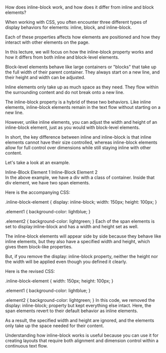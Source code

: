<!-- @format -->

How does inline-block work, and how does it differ from inline and block elements?

When working with CSS, you often encounter three different types of display behaviors for elements: inline, block, and inline-block.

Each of these properties affects how elements are positioned and how they interact with other elements on the page.

In this lecture, we will focus on how the inline-block property works and how it differs from both inline and block-level elements.

Block-level elements behave like large containers or "blocks" that take up the full width of their parent container. They always start on a new line, and their height and width can be adjusted.

Inline elements only take up as much space as they need. They flow within the surrounding content and do not break onto a new line.

The inline-block property is a hybrid of these two behaviors. Like inline elements, inline-block elements remain in the text flow without starting on a new line.

However, unlike inline elements, you can adjust the width and height of an inline-block element, just as you would with block-level elements.

In short, the key difference between inline and inline-block is that inline elements cannot have their size controlled, whereas inline-block elements allow for full control over dimensions while still staying inline with other content.

Let's take a look at an example.

<div class="container">
  <span class="inline-block-element element1">Inline-Block Element 1</span>
  <span class="inline-block-element element2">Inline-Block Element 2</span>
</div>
In the above example, we have a div with a class of container. Inside that div element, we have two span elements.

Here is the accompanying CSS:

.inline-block-element {
display: inline-block;
width: 150px;
height: 100px;
}

.element1 {
background-color: lightblue;
}

.element2 {
background-color: lightgreen;
}
Each of the span elements is set to display:inline-block and has a width and height set as well.

The inline-block elements will appear side by side because they behave like inline elements, but they also have a specified width and height, which gives them block-like properties.

But, if you remove the display: inline-block property, neither the height nor the width will be applied even though you defined it clearly.

Here is the revised CSS:

.inline-block-element {
width: 150px;
height: 100px;
}

.element1 {
background-color: lightblue;
}

.element2 {
background-color: lightgreen;
}
In this code, we removed the display: inline-block; property but kept everything else intact. Here, the span elements revert to their default behavior as inline elements.

As a result, the specified width and height are ignored, and the elements only take up the space needed for their content.

Understanding how inline-block works is useful because you can use it for creating layouts that require both alignment and dimension control within a continuous text flow.
